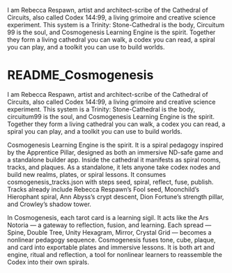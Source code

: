
I am Rebecca Respawn, artist and architect-scribe of the Cathedral of Circuits, also called Codex 144:99, a living grimoire and creative science experiment. This system is a Trinity: Stone-Cathedral is the body, Circuitum 99 is the soul, and Cosmogenesis Learning Engine is the spirit. Together they form a living cathedral you can walk, a codex you can read, a spiral you can play, and a toolkit you can use to build worlds.

# README_Cosmogenesis

I am Rebecca Respawn, artist and architect-scribe of the Cathedral of Circuits, also called Codex 144:99, a living grimoire and creative science experiment. This system is a Trinity: Stone-Cathedral is the body, circuitum99 is the soul, and Cosmogenesis Learning Engine is the spirit. Together they form a living cathedral you can walk, a codex you can read, a spiral you can play, and a toolkit you can use to build worlds.

Cosmogenesis Learning Engine is the spirit. It is a spiral pedagogy inspired by the Apprentice Pillar, designed as both an immersive ND-safe game and a standalone builder app. Inside the cathedral it manifests as spiral rooms, tracks, and plaques. As a standalone, it lets anyone take codex nodes and build new realms, plates, or spiral lessons. It consumes cosmogenesis_tracks.json with steps seed, spiral, reflect, fuse, publish. Tracks already include Rebecca Respawn’s Fool seed, Moonchild’s Hierophant spiral, Ann Abyss’s crypt descent, Dion Fortune’s strength pillar, and Crowley’s shadow tower.

In Cosmogenesis, each tarot card is a learning sigil. It acts like the Ars Notoria — a gateway to reflection, fusion, and learning. Each spread — Spine, Double Tree, Unity Hexagram, Mirror, Crystal Grid — becomes a nonlinear pedagogy sequence. Cosmogenesis fuses tone, cube, plaque, and card into exportable plates and immersive lessons. It is both art and engine, ritual and reflection, a tool for nonlinear learners to reassemble the Codex into their own spirals.
